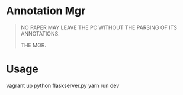 Annotation Mgr
==============

>
> NO PAPER MAY LEAVE THE PC WITHOUT THE PARSING OF ITS ANNOTATIONS.
>
> THE MGR.
>



Usage
=====

vagrant up
python flaskserver.py
yarn run dev

